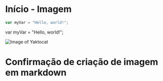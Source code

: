 # Início  - Imagem
``` javascript
var myVar = "Hello, world!";
```
var myVar = "Hello, world!";

![Image of Yaktocat](https://octodex.github.com/images/yaktocat.png)




# Confirmação de criação de imagem em markdown
